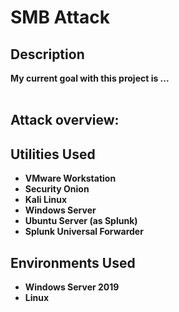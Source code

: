 <h1>SMB Attack</h1>
<b>
<h2>Description</h2>
My current goal with this project is ...
</b>
<br />
<br />

<h2>Attack overview:</h2>

<p align="center">
<h2>Utilities Used</h2>

- <b>VMware Workstation</b>
- <b>Security Onion</b>
- <b>Kali Linux</b>
- <b>Windows Server</b>
- <b>Ubuntu Server (as Splunk)</b>
- <b>Splunk Universal Forwarder</b>

<h2>Environments Used </h2>

- <b>Windows Server 2019</b>
- <b>Linux</b>

</p>

<!--
 ```diff
- text in red
+ text in green
! text in orange
# text in gray
@@ text in purple (and bold)@@
```
--!>

